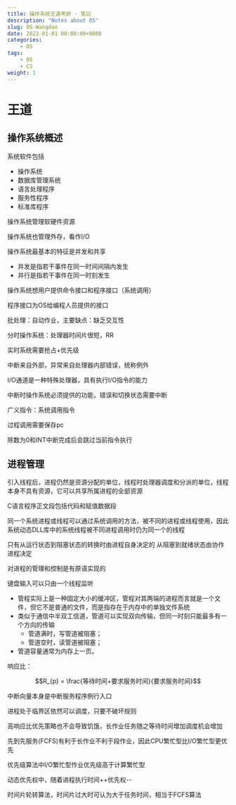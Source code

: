 ```yaml
---
title: 操作系统王道考研 - 笔记
description: "Notes about OS"
slug: OS-Wangdao
date: 2022-01-01 00:00:00+0000
categories:
    - OS
tags:
    - OS
    - CS
weight: 1
---
```


# 王道

## 操作系统概述

系统软件包括
- 操作系统
- 数据库管理系统
- 语言处理程序
- 服务性程序
- 标准库程序

操作系统管理软硬件资源

操作系统也管理外存，看作I/O

操作系统最基本的特征是并发和共享

- 并发是指若干事件在同一时间间隔内发生
- 并行是指若干事件在同一时刻发生

操作系统想用户提供命令接口和程序接口（系统调用）

程序接口为OS给编程人员提供的接口

批处理：自动作业，主要缺点：缺乏交互性

分时操作系统：处理器时间片很短，RR

实时系统需要抢占+优先级

中断来自外部，异常来自处理器内部错误，统称例外

I/O通道是一种特殊处理器，具有执行I/O指令的能力

中断时操作系统必须提供的功能，错误和切换状态需要中断

广义指令：系统调用指令

过程调用需要保存pc

除数为0和INT中断完成后会跳过当前指令执行

## 进程管理

引入线程后，进程仍然是资源分配的单位，线程时处理器调度和分派的单位，线程本身不具有资源，它可以共享所属进程的全部资源

C语言程序正文段包括代码和赋值数据段

同一个系统进程或线程可以通过系统调用的方法，被不同的进程或线程使用，因此系统动态DLL库中的系统线程被不同进程调用时仍为同一个的线程

只有从运行状态到阻塞状态的转换时由进程自身决定的
从阻塞到就绪状态由协作进程决定

对进程的管理和控制是有原语实现的

键盘输入可以只由一个线程监听

- 管程实际上是一种固定大小的缓冲区，管程对其两端的进程而言就是一个文件，但它不是普通的文件，而是指存在于内存中的单独文件系统
- 类似于通信中半双工信道，管道可以实现双向传输，但同一时刻只能最多有一个方向的传输
	- 管道满时，写管道被阻塞；
	- 管道空时，读管道被阻塞；
- 管道容量通常为内存上一页。

响应比：

$$R_{p} = \frac{等待时间+要求服务时间}{要求服务时间}$$

中断向量本身是中断服务程序例行入口

进程处于临界区依然可以调度，只要不破坏规则

高响应比优先策略也不会导致饥饿，长作业任务随之等待时间增加调度机会增加

先到先服务(FCFS)有利于长作业不利于段作业，因此CPU繁忙型比I/O繁忙型更优先

优先级算法中I/O繁忙型作业优先级高于计算繁忙型

动态优先权中，随着进程执行时间++优先权--

时间片轮转算法，时间片过大时可认为大于任务时间，相当于FCFS算法


